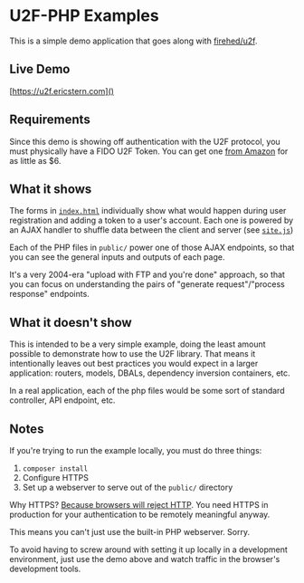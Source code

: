 # U2F-PHP Examples

This is a simple demo application that goes along with [firehed/u2f](https://github.com/Firehed/u2f-php).

## Live Demo
[https://u2f.ericstern.com]()

## Requirements

Since this demo is showing off authentication with the U2F protocol, you must physically have a FIDO U2F Token.
You can get one [from Amazon](http://www.amazon.com/s/ref=nb_sb_noss?url=search-alias%3Daps&field-keywords=u2f) for as little as $6.

## What it shows

The forms in [`index.html`](public/index.html) individually show what would happen during user registration and adding a token to a user's account.
Each one is powered by an AJAX handler to shuffle data between the client and server (see [`site.js`](public/site.js))

Each of the PHP files in `public/` power one of those AJAX endpoints, so that you can see the general inputs and outputs of each page.

It's a very 2004-era "upload with FTP and you're done" approach, so that you can focus on understanding the pairs of "generate request"/"process response" endpoints.

## What it doesn't show

This is intended to be a very simple example, doing the least amount possible to demonstrate how to use the U2F library.
That means it intentionally leaves out best practices you would expect in a larger application: routers, models, DBALs, dependency inversion containers, etc.

In a real application, each of the php files would be some sort of standard controller, API endpoint, etc.

## Notes

If you're trying to run the example locally, you must do three things:

1. `composer install`
2. Configure HTTPS
3. Set up a webserver to serve out of the `public/` directory

Why HTTPS? [Because browsers will reject HTTP](https://fidoalliance.org/specs/fido-u2f-v1.0-nfc-bt-amendment-20150514/fido-appid-and-facets.html#appid-example-1). You need HTTPS in production for your authentication to be remotely meaningful anyway.

This means you can't just use the built-in PHP webserver. Sorry.

To avoid having to screw around with setting it up locally in a development environment, just use the demo above and watch traffic in the browser's development tools.
